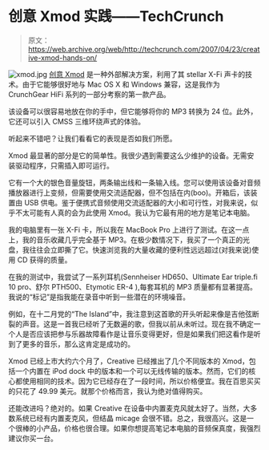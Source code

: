 # 创意 Xmod 实践——TechCrunch

> 原文：<https://web.archive.org/web/http://techcrunch.com/2007/04/23/creative-xmod-hands-on/>

![xmod.jpg](img/5de774f42652f3d66a2317aec73df861.png)
[创意 Xmod](https://web.archive.org/web/20210302075839/http://www.creative.com/products/product.asp?category=209&subcategory=668&product=15913&nav=0) 是一种外部解决方案，利用了其 stellar X-Fi 声卡的技术。由于它能够很好地与 Mac OS X 和 Windows 兼容，这是我作为 CrunchGear HiFi 系列的一部分考察的第一款产品。

该设备可以很容易地放在你的手中，但它能够将你的 MP3 转换为 24 位。此外，它还可以引入 CMSS 三维环绕声式的体验。

听起来不错吧？让我们看看它的表现是否如我们所愿。

Xmod 最显著的部分是它的简单性。我很少遇到需要这么少维护的设备。无需安装驱动程序，只需插入即可运行。

它有一个大的银色音量旋钮，两条输出线和一条输入线。您可以使用该设备对音频播放器进行上变频，但需要使用交流适配器，但不包括在内(boo)。开箱后，该装置由 USB 供电。鉴于便携式音频使用交流适配器的大小和可行性，对我来说，似乎不太可能有人真的会为此使用 Xmod。我认为它最有用的地方是笔记本电脑。

我的电脑里有一张 X-Fi 卡，所以我在 MacBook Pro 上进行了测试。在这一点上，我的音乐收藏几乎完全基于 MP3。在极少数情况下，我买了一个真正的光盘，我往往会立即撕了它。快速浏览我的大量收藏的便利性远远超过(对我来说)使用 CD 获得的质量。

在我的测试中，我尝试了一系列耳机(Sennheiser HD650、Ultimate Ear triple.fi 10 pro、舒尔 PTH500、Etymotic ER-4 ),每套耳机的 MP3 质量都有显著提高。我说的“标记”是指我能在录音中听到一些潜在的环境噪音。

例如，在十二月党的“The Island”中，我注意到这首歌的开头听起来像是吉他弦断裂的声音。这是一首我已经听了无数遍的歌，但我以前从未听过。现在我不确定一个人是否应该把参与乐器故障看作是让音乐变得更好，但是如果我们把这看作是听到了更多的音乐，那么这肯定是成功的。

Xmod 已经上市大约六个月了，Creative 已经推出了几个不同版本的 Xmod，包括一个内置在 iPod dock 中的版本和一个可以无线传输的版本。然而，它们的核心都使用相同的技术。因为它已经存在了一段时间，所以价格便宜。我在百思买买的只花了 49.99 美元。就那个价格而言，我认为绝对值得购买。

还能改进吗？绝对的。如果 Creative 在设备中内置麦克风就太好了。当然，大多数系统已经有内置麦克风，但结晶 micage 会很不错。总之，我很高兴。这是一个很棒的小产品，价格也很合理。如果你想提高笔记本电脑的音频保真度，我强烈建议你买一台。